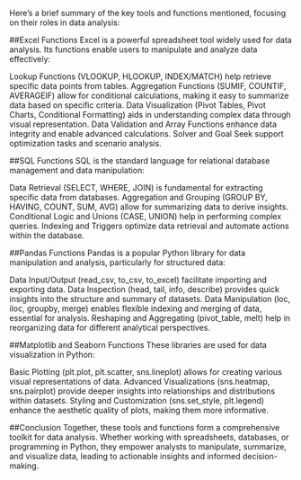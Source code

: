 Here’s a brief summary of the key tools and functions mentioned, focusing on their roles in data analysis:

##Excel Functions
Excel is a powerful spreadsheet tool widely used for data analysis. Its functions enable users to manipulate and analyze data effectively:

Lookup Functions (VLOOKUP, HLOOKUP, INDEX/MATCH) help retrieve specific data points from tables.
Aggregation Functions (SUMIF, COUNTIF, AVERAGEIF) allow for conditional calculations, making it easy to summarize data based on specific criteria.
Data Visualization (Pivot Tables, Pivot Charts, Conditional Formatting) aids in understanding complex data through visual representation.
Data Validation and Array Functions enhance data integrity and enable advanced calculations.
Solver and Goal Seek support optimization tasks and scenario analysis.


##SQL Functions
SQL is the standard language for relational database management and data manipulation:

Data Retrieval (SELECT, WHERE, JOIN) is fundamental for extracting specific data from databases.
Aggregation and Grouping (GROUP BY, HAVING, COUNT, SUM, AVG) allow for summarizing data to derive insights.
Conditional Logic and Unions (CASE, UNION) help in performing complex queries.
Indexing and Triggers optimize data retrieval and automate actions within the database.


##Pandas Functions
Pandas is a popular Python library for data manipulation and analysis, particularly for structured data:

Data Input/Output (read_csv, to_csv, to_excel) facilitate importing and exporting data.
Data Inspection (head, tail, info, describe) provides quick insights into the structure and summary of datasets.
Data Manipulation (loc, iloc, groupby, merge) enables flexible indexing and merging of data, essential for analysis.
Reshaping and Aggregating (pivot_table, melt) help in reorganizing data for different analytical perspectives.


##Matplotlib and Seaborn Functions
These libraries are used for data visualization in Python:

Basic Plotting (plt.plot, plt.scatter, sns.lineplot) allows for creating various visual representations of data.
Advanced Visualizations (sns.heatmap, sns.pairplot) provide deeper insights into relationships and distributions within datasets.
Styling and Customization (sns.set_style, plt.legend) enhance the aesthetic quality of plots, making them more informative.


##Conclusion
Together, these tools and functions form a comprehensive toolkit for data analysis. Whether working with spreadsheets, databases, or programming in Python, they empower analysts to manipulate, summarize, and visualize data, leading to actionable insights and informed decision-making.
